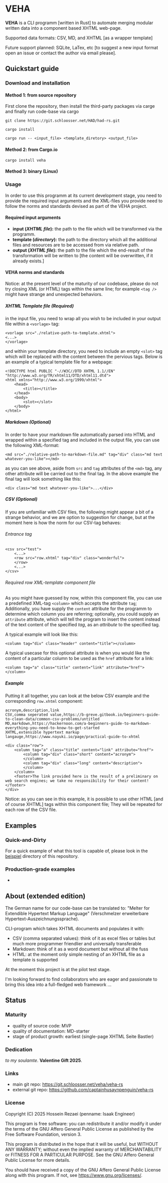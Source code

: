 # VEHA

**VEHA** is a CLI programm [written in Rust] to automate merging modular written data into a component based XHTML web-page.

Supported data formats: CSV, MD, and XHTML [as a wrapper template]

Future support planned: SQLite, LaTex, etc [to suggest a new input format open an issue or contact the author via email please].

## Quickstart guide

### Download and installation

#### Method 1: from source repository

First clone the repository, then install the third-party packages via carge and finally run code-base via cargo

```
git clone https://git.schloosser.net/HAD/had-rs.git

cargo install

cargo run -- <input_file> <template_diretory> <output_file>
```

#### Method 2: from Cargo.io

```
cargo install veha
```

#### Method 3: binary (Linux)

### Usage

In order to use this programm at its current development stage, you need to provide the required input arguments and the XML-files you provide need to follow the norms and standards devised as part of the VEHA project.

#### Required input arguments

- **input (_XHTML file_):** the path to the file which will be transformed via the programm.
- **template (_directory_):** the path to the directory which all the additional files and resources are to be accessed from via relative path.
- **output (_XHTML file_):** the path to the file which the end-result of the transformation will be written to [the content will be overwritten, if it already exists.]

#### VEHA norms and standards

Notice: at the present level of the maturity of our codebase, please do not try closing XML (or HTML) tags within the same line; for example `<tag />` might have strange and unexpected behaviors.

##### XHTML Template file (Required)

in the input file, you need to wrap all you wish to be included in your output file within a `<vorlage>` tag:

```
<vorlage src="./relative-path-to-template.xhtml">
<...>
</vorlage>
```

and within your template directory, you need to include an empty `<slot>` tag which will be replaced with the content between the pervious tags.
Below is an example of a typical template file for a webpage:

```
<!DOCTYPE html PUBLIC "-//W3C//DTD XHTML 1.1//EN"
"http://www.w3.org/TR/xhtml11/DTD/xhtml11.dtd">
<html xmlns="http://www.w3.org/1999/xhtml">
	<head>
		<title></title>
	</head>
	<body>
		<slot></slot>
	</body>
</html>
```

##### Markdown (Optional)

In order to have your markdown file automatically parsed into HTML and wrapped within a specified tag and included in the output file, you can use the following XML-format:

```
<md src="./relative-path-to-markdown-file.md" tag="div" class="md text whatever-you-like"></md>
```

as you can see above, aside from `src` and `tag` attributes of the `<md>` tag, any other attribute will be carried out to the final tag.
In the above example the final tag will look something like this:

```
<div class="md text whatever-you-like">...</div>
```

##### CSV (Optional)

If you are unfamiliar with CSV files, the following might appear a bit of a strange behavior, and we are option to suggestion for change, but at the moment here is how the norm for our CSV-tag behaves:

###### Entrance tag

```
<csv src="test">
	<...>
	<row src="row.xhtml" tag="div" class="wonderful">
	</row>
	<...>
</csv>
```

###### Required row XML-template component file

As you might have guessed by now, within this component file, you can use a predefined XML-tag `<column>` which accepts the attribute `tag`;
Additionally, you have supply the `content` attribute for the programm to determine which column you are referring;
optionally, you could supply an `attribute` attribute, which will tell the program to insert the content instead of the text content of the specified _tag_, as an _attribute_ to the specified tag.

A typical example will look like this:

```
<column tag="div" class="header" content="title"></column>
```

A typical usecase for this optional attribute is when you would like the content of a particular column to be used as the `href` attribute for a link:

```
<column tag="a" class="title" content="link" attribute="href"></column>
```

##### Example

Putting it all together, you can look at the below CSV example and the corresponding `row.xhtml` component:

```
acronym,description,link
CSV,comma seperated value,https://b-greve.gitbook.io/beginners-guide-to-clean-data/common-csv-problems/untitled
MD,markdown,https://hackernoon.com/a-beginners-guide-to-markdown-everything-you-need-to-know-to-get-started
XHTML,extensible hypertext markup langauge,https://www.nayuki.io/page/practical-guide-to-xhtml
```

```
<div class="row">
	<column tag="a" class="title" content="link" attribute="href">
		<column tag="div" class="short" content="acronym">
		</column>
		<column tag="div" class="long" content="description">
		</column>
	</column>
	<footer>The link provided here is the result of a preliminary on web search engines; we take no responsibility for their content!</footer>
</div>
```

Notice: as you can see in this example, it is possible to use other HTML [and of course XHTML] tags within this component file;
They will be repeated for each row of the CSV file.

## Examples

### Quick-and-Dirty

For a quick example of what this tool is capable of, please look in the [beispiel](./beispiel/) directory of this repository.

### Production-grade examples

-

## About (extended edition)

The German name for our code-base can be translated to: "Melter for Extendible Hypertext Markup Language" (Verschmelzer erweiterbare Hypertext-Auszeichnungssprache).

CLI-program which takes XHTML documents and populates it with:

- CSV (comma separated values): think of it as excel files or tables but much more programmer friendlier and universally transferable
- Markdown: think of it as a word document but without all the fuss
- HTML: at the moment only simple nesting of an XHTML file as a template is supported

At the moment this project is at the pilot test stage.

I'm looking forward to find collaborators who are eager and passionate to bring this idea into a full-fledged web framework ...

## Status

### Maturity

- quality of source code: MVP
- quality of documentation: MD-starter
- stage of product growth: earliest (single-page XHTML Seite Bastler)

### Dedication

_to my soulamte_. **Valentine Gift 2025**.

### Links

- main git repo: https://git.schloosser.net/veha/veha-rs
- external git repo: https://github.com/captainhusaynpenguin/veha-rs

### License

Copyright (C) 2025 Hossein Rezaei (penname: Isaak Engineer)

This program is free software: you can redistribute it and/or modify it under the terms of the GNU Affero General Public License as published by the Free Software Foundation, version 3.

This program is distributed in the hope that it will be useful, but WITHOUT ANY WARRANTY; without even the implied warranty of MERCHANTABILITY or FITNESS FOR A PARTICULAR PURPOSE. See the GNU Affero General Public License for more details.

You should have received a copy of the GNU Affero General Public License along with this program. If not, see <https://www.gnu.org/licenses/>.
